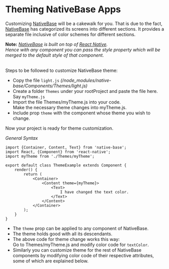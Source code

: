 # Theming NativeBase Apps

Customizing [NativeBase](http://nativebase.io/) will be a cakewalk for you. That is due to the fact, [NativeBase](http://nativebase.io/) has categorized its screens into different sections. It provides a separate file inclusive of color schemes for different sections.<br />

**Note:** *[NativeBase](http://nativebase.io/) is built on top of [React Native](https://facebook.github.io/react-native/).<br />*
*Hence with any component you can pass the style property which will be merged to the default style of that component.<br /><br />*

Steps to be followed to customize NativeBase theme:
* Copy the file <code>light.js</code> *(/node_modules/native-base/Components/Themes/light.js)*
* Create a folder <code>Themes</code> under your rootProject and paste the file here.<br />
Say <code>myTheme.js</code>
* Import the file Themes/myTheme.js into your code.<br />
Make the necessary theme changes into myTheme.js.
* Include prop <code>theme</code> with the component whose theme you wish to change.

Now your project is ready for theme customization.
<br />

*General Syntax*
<pre class="line-numbers"><code class="language-jsx">import {Container, Content, Text} from 'native-base';
import React, {Component} from 'react-native';
import myTheme from './Themes/myTheme';
​
export default class ThemeExample extends Component {
    render() {
        return (
            &lt;Container>
                &lt;Content theme={myTheme}>
                    &lt;Text>
                        I have changed the text color.
                    &lt;/Text>
                &lt;/Content>
            &lt;/Container>
        );
    }
}</code></pre>

* The <code>theme</code> prop can be applied to any component of NativeBase.
* The theme holds good with all its descendants.
* The above code for theme change works this way:<br />
Go to Themes/myTheme.js and modify color code for <code>textColor</code>.
* Similarly you can customize theme for the rest of NativeBase components by modifying color code of their respective attributes, some of which are explained below.
